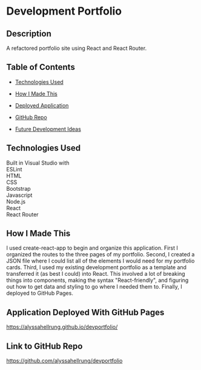# Development Portfolio  

## Description    
A refactored portfolio site using React and React Router.   

## Table of Contents  

* [Technologies Used](#technologies-used)

* [How I Made This](#how-i-made-this)

* [Deployed Application](#application-deployed-with-github-pages)

* [GitHub Repo](#link-to-github-repo)

* [Future Development Ideas](#future-development-ideas)  

## Technologies Used    
Built in Visual Studio with  
ESLint              
HTML           
CSS      
Bootstrap            
Javascript            
Node.js         
React    
React Router  

## How I Made This        
I used create-react-app to begin and organize this application. First I organized the routes to the three pages of my portfolio. Second, I created a JSON file where I could list all of the elements I would need for my portfolio cards. Third, I used my existing development portfolio as a template and transferred it (as best I could) into React. This involved a lot of breaking things into components, making the syntax "React-friendly", and figuring out how to get data and styling to go where I needed them to. Finally, I deployed to GitHub Pages.  

## Application Deployed With GitHub Pages    
https://alyssahellrung.github.io/devportfolio/  

## Link to GitHub Repo      
https://github.com/alyssahellrung/devportfolio  



